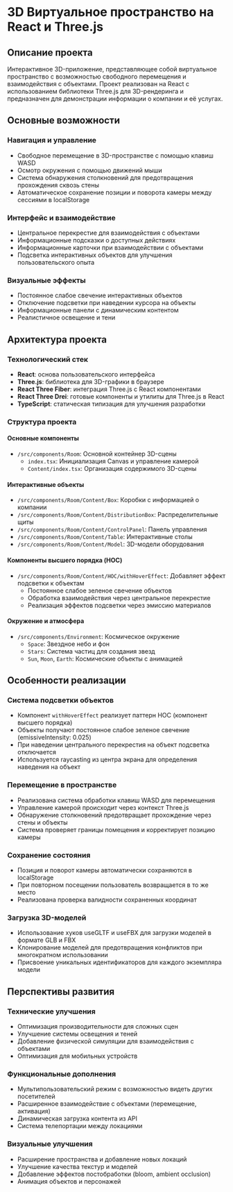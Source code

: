 # 3D Виртуальное пространство на React и Three.js

## Описание проекта

Интерактивное 3D-приложение, представляющее собой виртуальное пространство с возможностью свободного перемещения и взаимодействия с объектами. Проект реализован на React с использованием библиотеки Three.js для 3D-рендеринга и предназначен для демонстрации информации о компании и её услугах.

## Основные возможности

### Навигация и управление

- Свободное перемещение в 3D-пространстве с помощью клавиш WASD
- Осмотр окружения с помощью движений мыши
- Система обнаружения столкновений для предотвращения прохождения сквозь стены
- Автоматическое сохранение позиции и поворота камеры между сессиями в localStorage

### Интерфейс и взаимодействие

- Центральное перекрестие для взаимодействия с объектами
- Информационные подсказки о доступных действиях
- Информационные карточки при взаимодействии с объектами
- Подсветка интерактивных объектов для улучшения пользовательского опыта

### Визуальные эффекты

- Постоянное слабое свечение интерактивных объектов
- Отключение подсветки при наведении курсора на объекты
- Информационные панели с динамическим контентом
- Реалистичное освещение и тени

## Архитектура проекта

### Технологический стек

- **React**: основа пользовательского интерфейса
- **Three.js**: библиотека для 3D-графики в браузере
- **React Three Fiber**: интеграция Three.js с React компонентами
- **React Three Drei**: готовые компоненты и утилиты для Three.js в React
- **TypeScript**: статическая типизация для улучшения разработки

### Структура проекта

#### Основные компоненты

- `/src/components/Room`: Основной контейнер 3D-сцены
  - `index.tsx`: Инициализация Canvas и управление камерой
  - `Content/index.tsx`: Организация содержимого 3D-сцены

#### Интерактивные объекты

- `/src/components/Room/Content/Box`: Коробки с информацией о компании
- `/src/components/Room/Content/DistributionBox`: Распределительные щиты
- `/src/components/Room/Content/ControlPanel`: Панель управления
- `/src/components/Room/Content/Table`: Интерактивные столы
- `/src/components/Room/Content/Model`: 3D-модели оборудования

#### Компоненты высшего порядка (HOC)

- `/src/components/Room/Content/HOC/withHoverEffect`: Добавляет эффект подсветки к объектам
  - Постоянное слабое зеленое свечение объектов
  - Обработка взаимодействия через центральное перекрестие
  - Реализация эффектов подсветки через эмиссию материалов

#### Окружение и атмосфера

- `/src/components/Environment`: Космическое окружение
  - `Space`: Звездное небо и фон
  - `Stars`: Система частиц для создания звезд
  - `Sun`, `Moon`, `Earth`: Космические объекты с анимацией

## Особенности реализации

### Система подсветки объектов

- Компонент `withHoverEffect` реализует паттерн HOC (компонент высшего порядка)
- Объекты получают постоянное слабое зеленое свечение (emissiveIntensity: 0.025)
- При наведении центрального перекрестия на объект подсветка отключается
- Используется raycasting из центра экрана для определения наведения на объект

### Перемещение в пространстве

- Реализована система обработки клавиш WASD для перемещения
- Управление камерой происходит через контекст Three.js
- Обнаружение столкновений предотвращает прохождение через стены и объекты
- Система проверяет границы помещения и корректирует позицию камеры

### Сохранение состояния

- Позиция и поворот камеры автоматически сохраняются в localStorage
- При повторном посещении пользователь возвращается в то же место
- Реализована проверка валидности сохраненных координат

### Загрузка 3D-моделей

- Использование хуков useGLTF и useFBX для загрузки моделей в формате GLB и FBX
- Клонирование моделей для предотвращения конфликтов при многократном использовании
- Присвоение уникальных идентификаторов для каждого экземпляра модели

## Перспективы развития

### Технические улучшения

- Оптимизация производительности для сложных сцен
- Улучшение системы освещения и теней
- Добавление физической симуляции для взаимодействия с объектами
- Оптимизация для мобильных устройств

### Функциональные дополнения

- Мультипользовательский режим с возможностью видеть других посетителей
- Расширенное взаимодействие с объектами (перемещение, активация)
- Динамическая загрузка контента из API
- Система телепортации между локациями

### Визуальные улучшения

- Расширение пространства и добавление новых локаций
- Улучшение качества текстур и моделей
- Добавление эффектов постобработки (bloom, ambient occlusion)
- Анимация объектов и персонажей
